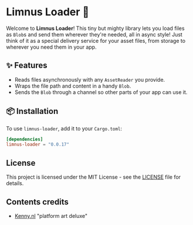 # Limnus Loader 🧱

Welcome to **Limnus Loader**! This tiny but mighty library lets you load files as `Blob`s and send them wherever they're
needed, all in async style! Just think of it as a special delivery service for your asset files, 
from storage to wherever you need them in your app.

## ✨ Features

- Reads files asynchronously with any `AssetReader` you provide.
- Wraps the file path and content in a handy `Blob`.
- Sends the `Blob` through a channel so other parts of your app can use it.

## 📦 Installation

To use `limnus-loader`, add it to your `Cargo.toml`:

```toml
[dependencies]
limnus-loader = "0.0.17"
```

## License

This project is licensed under the MIT License - see the [LICENSE](LICENSE) file for details.

## Contents credits

- [Kenny.nl](https://kenney.nl/assets/platformer-art-deluxe) "platform art deluxe"
